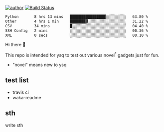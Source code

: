 [![author](https://img.shields.io/badge/author-ysq-green)](https://github.com/Yang-Shiqin)
[![Build Status](https://app.travis-ci.com/Yang-Shiqin/testall.svg?branch=main)](https://app.travis-ci.com/Yang-Shiqin/testall)

<!--START_SECTION:waka-->

```txt
Python       8 hrs 13 mins   ████████████████░░░░░░░░░   63.80 %
Other        4 hrs 1 min     ███████▓░░░░░░░░░░░░░░░░░   31.22 %
CSV          34 mins         █░░░░░░░░░░░░░░░░░░░░░░░░   04.40 %
SSH Config   2 mins          ░░░░░░░░░░░░░░░░░░░░░░░░░   00.36 %
XML          0 secs          ░░░░░░░░░░░░░░░░░░░░░░░░░   00.10 %
```

<!--END_SECTION:waka-->

Hi there 👋

This repo is intended for ysq to test out various novel<sup>*</sup> gadgets just for fun.

- "novel" means new to ysq

## test list
- travis ci
- waka-readme


## sth
write sth

